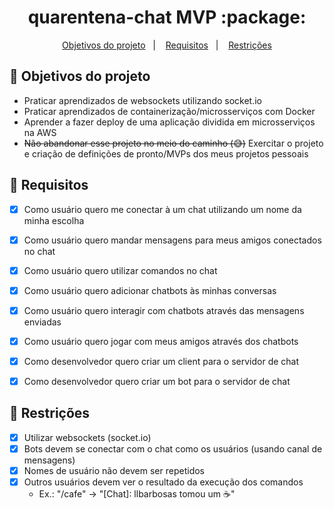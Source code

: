 <h1 align="center">
  quarentena-chat MVP :package:
</h1>

<p align="center">
  <a href="#rocket-objetivos-do-projeto">Objetivos do projeto</a>&nbsp;&nbsp;&nbsp;|&nbsp;&nbsp;&nbsp;
  <a href="#pencil-requisitos">Requisitos</a>&nbsp;&nbsp;&nbsp;|&nbsp;&nbsp;&nbsp;
  <a href="#memo-restrições">Restrições</a>
</p>

## :rocket: Objetivos do projeto
* Praticar aprendizados de websockets utilizando socket.io
* Praticar aprendizados de containerização/microsserviços com Docker
* Aprender a fazer deploy de uma aplicação dividida em microsserviços na AWS
* ~~Não abandonar esse projeto no meio do caminho (:sweat_smile:)~~ Exercitar o projeto e criação de definições de pronto/MVPs dos meus projetos pessoais

## :pencil: Requisitos
* [X] Como usuário quero me conectar à um chat utilizando um nome da minha escolha
* [X] Como usuário quero mandar mensagens para meus amigos conectados no chat
* [X] Como usuário quero utilizar comandos no chat
* [X] Como usuário quero adicionar chatbots às minhas conversas
* [X] Como usuário quero interagir com chatbots através das mensagens enviadas
* [X] Como usuário quero jogar com meus amigos através dos chatbots

* [X] Como desenvolvedor quero criar um client para o servidor de chat
* [X] Como desenvolvedor quero criar um bot para o servidor de chat

## :construction: Restrições
* [X] Utilizar websockets (socket.io)
* [X] Bots devem se conectar com o chat como os usuários (usando canal de mensagens)
* [X] Nomes de usuário não devem ser repetidos
* [X] Outros usuários devem ver o resultado da execução dos comandos
  * Ex.: "/cafe" -> "\[Chat]: llbarbosas tomou um :coffee:"
